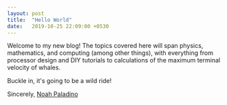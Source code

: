 ```yaml
---
layout: post
title:  "Hello World"
date:   2019-10-25 22:09:00 +0530
---
```


Welcome to my new blog! The topics covered here will span physics, mathematics, and computing (among other things), with everything from processor design and DIY tutorials to calculations of the maximum terminal velocity of whales. 

Buckle in, it's going to be a wild ride!

Sincerely,
[Noah Paladino](http://www.noahpaladino.com)